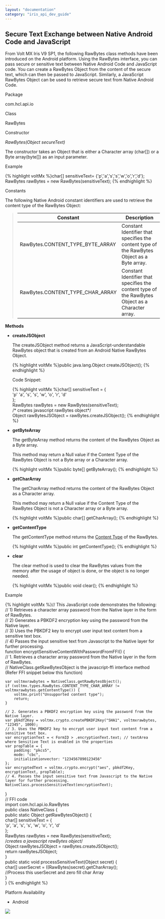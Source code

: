 ```yaml
---
layout: "documentation"
category: "iris_api_dev_guide"
---
```

                            


Secure Text Exchange between Native Android Code and JavaScript
---------------------------------------------------------------

From Volt MX Iris V9 SP1, the following RawBytes class methods have been introduced on the Android platform. Using the RawBytes interface, you can pass secure or sensitive text between Native Android Code and JavaScript code. You can create a RawBytes Object from the content of the secure text, which can then be passed to JavaScript. Similarly, a JavaScript RawBytes Object can be used to retrieve secure text from Native Android Code.

Package

com.hcl.api.io

Class

RawBytes

Constructor

_RawBytes(Object secureText)_

The constructor takes an Object that is either a Character array (char\[\]) or a Byte array(byte\[\]) as an input parameter.

Example

{% highlight voltMx %}char[] sensitiveText= {'p','a','s','s','w','o','r','d'};   
RawBytes rawBytes = new RawBytes(sensitiveText);
{% endhighlight %}

Constants

The following Native Android constant identifiers are used to retrieve the content type of the RawBytes Object:

>   
> | Constant | Description |
> | --- | --- |
> | RawBytes.CONTENT\_TYPE\_BYTE\_ARRAY | Constant Identifier that specifies the content type of the RawBytes Object as a Byte array. |
> | RawBytes.CONTENT\_TYPE\_CHAR\_ARRAY | Constant Identifier that specifies the content type of the RawBytes Object as a Character array. |

**Methods**

*   **createJSObject**
    
    The createJSObject method returns a JavaScript-understandable RawBytes object that is created from an Android Native RawBytes Object.
    
    {% highlight voltMx %}public java.lang.Object createJSObject();
    {% endhighlight %}
    
    Code Snippet:
    
    {% highlight voltMx %}char[] sensitiveText = {  
    'p' 'a', 's', 's', 'w', 'o', 'r', 'd'  
    };  
    RawBytes rawBytes = new RawBytes(sensitiveText);  
    /* creates javascript rawBytes object*/  
    Object rawBytesJSObject = rawBytes.createJSObject();
    {% endhighlight %}
*   **getByteArray**
    
    The getByteArray method returns the content of the RawBytes Object as a Byte array.
    
    This method may return a Null value if the Content Type of the RawBytes Object is not a Byte array or a Character array.
    
    {% highlight voltMx %}public byte[] getByteArray();
    {% endhighlight %}
*   **getCharArray**
    
    The getCharArray method returns the content of the RawBytes Object as a Character array.
    
    This method may return a Null value if the Content Type of the RawBytes Object is not a Character array or a Byte array.
    
    {% highlight voltMx %}public char[] getCharArray();
    {% endhighlight %}
*   **getContentType**
    
    The getContentType method returns the [Content Type](#Constants) of the RawBytes.
    
    {% highlight voltMx %}public int getContentType();
    {% endhighlight %}
*   **clear**
    
    The clear method is used to clear the RawBytes values from the memory after the usage of object is done, or the object is no longer needed.
    
    {% highlight voltMx %}public void clear();
    {% endhighlight %}

Example

{% highlight voltMx %}// This JavaScript code demonstrates the following:  
// 1) Retrieves a character array password from the Native layer in the form of RawBytes.  
// 2) Generates a PBKDF2 encryption key using the password from the Native layer.  
// 3) Uses the PBKDF2 key to encrypt user input text content from a sensitive text box.  
// 4) Passes the input sensitive text from Javascript to the Native layer for further processing.  
function encryptSensitiveContentWithPasswordFromFFI() {  
    // 1. Retrieves a character array password from the Native layer in the form of RawBytes.  
    // NativeClass.getRawBytesObject is the javascript-ffi interface method (Refer FFI snippet below this function)  
  
    var voltmxrawbytes = NativeClass.getRawBytesObject();  
    if (voltmx.types.RawBytes.CONTENT_TYPE_CHAR_ARRAY != voltmxrawbytes.getContentType()) {  
        voltmx.print("Unsupported content type");  
        return;  
    }  
  
    // 2. Generates a PBKDF2 encryption key using the password from the Native layer.  
    var pbkdf2Key = voltmx.crypto.createPBKDF2Key("SHA1", voltmxrawbytes, "12345", 1000);  
    // 3. Uses the PBKDF2 key to encrypt user input text content from a sensitive text box.  
    var encryptionText = < FormID > .encryptionText.text; // textArea where Sensitive Text is enabled in the properties  
    var propTable = {  
        padding: "pkcs5",  
        mode: "cbc",  
        initializationvector: "1234567890123456"  
    };  
    var encryptedText = voltmx.crypto.encrypt("aes", pbkdf2Key, encryptionText, propTable);  
    // 4. Passes the input sensitive text from Javascript to the Native layer for further processing.  
    NativeClass.processSensitiveText(encryptionText);  
}  
// FFI code  
import com.hcl.api.io.RawBytes  
public class NativeClass {  
    public static Object getRawBytesObject() {  
        char[] sensitiveText = {  
            'p', 'a', 's', 's', 'w', 'o', 'r', 'd'  
        };  
        RawBytes rawBytes = new RawBytes(sensitiveText);  
        /*creates a javascript rawBytes object*/  
        Object rawBytesJSObject = rawBytes.createJSObject();  
        return rawBytesJSObject;  
    }  
    public static void processSensitiveText(Object secret) {  
        char[] userSecret = ((RawBytes)secret).getCharArray();  
        //Process this userSecret and zero fill char Array  
    }  
}
{% endhighlight %}

Platform Availability

*   Android

![](resources/prettify/onload.png)
